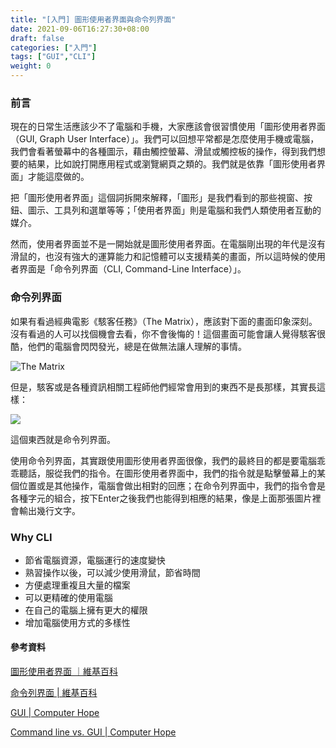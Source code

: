 ```yaml
---
title: "[入門] 圖形使用者界面與命令列界面"
date: 2021-09-06T16:27:30+08:00
draft: false
categories: ["入門"]
tags: ["GUI","CLI"]
weight: 0
---
```


### 前言

現在的日常生活應該少不了電腦和手機，大家應該會很習慣使用「圖形使用者界面（GUI, Graph User Interface）」。我們可以回想平常都是怎麼使用手機或電腦，我們會看著螢幕中的各種圖示，藉由觸控螢幕、滑鼠或觸控板的操作，得到我們想要的結果，比如說打開應用程式或瀏覽網頁之類的。我們就是依靠「圖形使用者界面」才能這麼做的。

把「圖形使用者界面」這個詞拆開來解釋，「圖形」是我們看到的那些視窗、按鈕、圖示、工具列和選單等等；「使用者界面」則是電腦和我們人類使用者互動的媒介。

然而，使用者界面並不是一開始就是圖形使用者界面。在電腦剛出現的年代是沒有滑鼠的，也沒有強大的運算能力和記憶體可以支援精美的畫面，所以這時候的使用者界面是「命令列界面（CLI, Command-Line Interface）」。

### 命令列界面

如果有看過經典電影《駭客任務》（The Matrix），應該對下面的畫面印象深刻。沒有看過的人可以找個機會去看，你不會後悔的！這個畫面可能會讓人覺得駭客很酷，他們的電腦會閃閃發光，總是在做無法讓人理解的事情。

![The Matrix](/images/intro_cli/the_matrix.png)

但是，駭客或是各種資訊相關工程師他們經常會用到的東西不是長那樣，其實長這樣：

![](/images/intro_cli/Linux_command-line.png)

這個東西就是命令列界面。

使用命令列界面，其實跟使用圖形使用者界面很像，我們的最終目的都是要電腦乖乖聽話，服從我們的指令。在圖形使用者界面中，我們的指令就是點擊螢幕上的某個位置或是其他操作，電腦會做出相對的回應；在命令列界面中，我們的指令會是各種字元的組合，按下Enter之後我們也能得到相應的結果，像是上面那張圖片裡會輸出幾行文字。

### Why CLI

- 節省電腦資源，電腦運行的速度變快
- 熟習操作以後，可以減少使用滑鼠，節省時間
- 方便處理重複且大量的檔案
- 可以更精確的使用電腦
- 在自己的電腦上擁有更大的權限
- 增加電腦使用方式的多樣性

<!--

### 打開命令列界面

#### Windows

- 在Windows的搜尋框輸入cmd
- 按下快捷鍵 Win+X，會出現一個選單，選擇"Command Prompt"
- 按下快捷鍵 Win+R，會出現一個對話框，鍵入 cmd，按下OK或Enter

-->

#### 參考資料

[圖形使用者界面 ｜維基百科](https://zh.wikipedia.org/wiki/%E5%9B%BE%E5%BD%A2%E7%94%A8%E6%88%B7%E7%95%8C%E9%9D%A2)

[命令列界面 | 維基百科](https://zh.wikipedia.org/wiki/%E5%91%BD%E4%BB%A4%E8%A1%8C%E7%95%8C%E9%9D%A2)

[GUI | Computer Hope](https://www.computerhope.com/jargon/g/gui.htm)

[Command line vs. GUI | Computer Hope](https://www.computerhope.com/issues/ch000619.htm
)